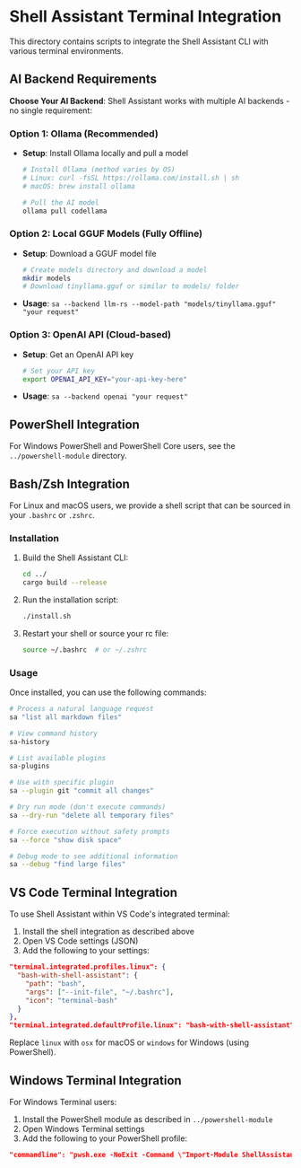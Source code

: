 # Shell Assistant Terminal Integration

This directory contains scripts to integrate the Shell Assistant CLI with various terminal environments.

## AI Backend Requirements

**Choose Your AI Backend**: Shell Assistant works with multiple AI backends - no single requirement:

### Option 1: Ollama (Recommended)
- **Setup**: Install Ollama locally and pull a model
  ```bash
  # Install Ollama (method varies by OS)
  # Linux: curl -fsSL https://ollama.com/install.sh | sh
  # macOS: brew install ollama
  
  # Pull the AI model
  ollama pull codellama
  ```

### Option 2: Local GGUF Models (Fully Offline)
- **Setup**: Download a GGUF model file
  ```bash
  # Create models directory and download a model
  mkdir models
  # Download tinyllama.gguf or similar to models/ folder
  ```
- **Usage**: `sa --backend llm-rs --model-path "models/tinyllama.gguf" "your request"`

### Option 3: OpenAI API (Cloud-based)
- **Setup**: Get an OpenAI API key
  ```bash
  # Set your API key
  export OPENAI_API_KEY="your-api-key-here"
  ```
- **Usage**: `sa --backend openai "your request"`

## PowerShell Integration

For Windows PowerShell and PowerShell Core users, see the `../powershell-module` directory.

## Bash/Zsh Integration

For Linux and macOS users, we provide a shell script that can be sourced in your `.bashrc` or `.zshrc`.

### Installation

1. Build the Shell Assistant CLI:
   ```bash
   cd ../
   cargo build --release
   ```

2. Run the installation script:
   ```bash
   ./install.sh
   ```

3. Restart your shell or source your rc file:
   ```bash
   source ~/.bashrc  # or ~/.zshrc
   ```

### Usage

Once installed, you can use the following commands:

```bash
# Process a natural language request
sa "list all markdown files"

# View command history
sa-history

# List available plugins
sa-plugins

# Use with specific plugin
sa --plugin git "commit all changes"

# Dry run mode (don't execute commands)
sa --dry-run "delete all temporary files"

# Force execution without safety prompts
sa --force "show disk space"

# Debug mode to see additional information
sa --debug "find large files"
```

## VS Code Terminal Integration

To use Shell Assistant within VS Code's integrated terminal:

1. Install the shell integration as described above
2. Open VS Code settings (JSON)
3. Add the following to your settings:

```json
"terminal.integrated.profiles.linux": {
  "bash-with-shell-assistant": {
    "path": "bash",
    "args": ["--init-file", "~/.bashrc"],
    "icon": "terminal-bash"
  }
},
"terminal.integrated.defaultProfile.linux": "bash-with-shell-assistant"
```

Replace `linux` with `osx` for macOS or `windows` for Windows (using PowerShell).

## Windows Terminal Integration

For Windows Terminal users:

1. Install the PowerShell module as described in `../powershell-module`
2. Open Windows Terminal settings
3. Add the following to your PowerShell profile:

```json
"commandline": "pwsh.exe -NoExit -Command \"Import-Module ShellAssistant\""
```

